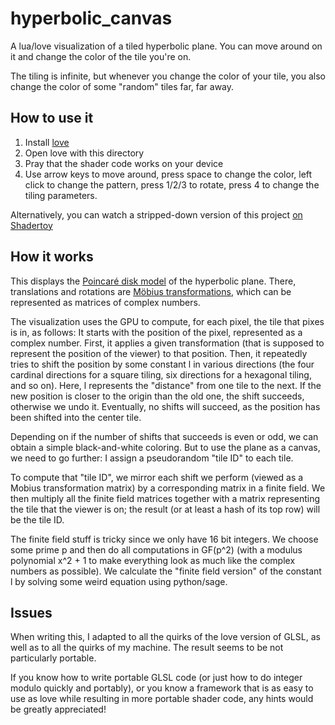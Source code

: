 # hyperbolic_canvas

A lua/love visualization of a tiled hyperbolic plane. You can move around on it
and change the color of the tile you're on.

The tiling is infinite, but whenever you change the color of your tile, you also
change the color of some "random" tiles far, far away.

## How to use it

1. Install [love](http://love2d.org)
2. Open love with this directory
3. Pray that the shader code works on your device
4. Use arrow keys to move around, press space to change the color, left click to
   change the pattern, press 1/2/3 to rotate, press 4 to change the tiling
   parameters.

Alternatively, you can watch a stripped-down version of this project
[on Shadertoy](https://www.shadertoy.com/view/ldsfD8)

## How it works

This displays the
[Poincaré disk model](https://en.wikipedia.org/wiki/Poincar%C3%A9_disk_model)
of the hyperbolic plane. There, translations and rotations are
[Möbius transformations](https://en.wikipedia.org/wiki/M%C3%B6bius_transformation),
which can be represented as matrices of complex numbers.

The visualization uses the GPU to compute, for each pixel, the tile that pixes
is in, as follows: It starts with the position of the pixel, represented as a
complex number. First, it applies a given transformation (that is supposed to
represent the position of the viewer) to that position.
Then, it repeatedly tries to shift the position by some constant l in various
directions (the four cardinal directions for a square tiling, six directions for
a hexagonal tiling, and so on). Here, l represents the "distance" from one tile
to the next. If the new position is closer to the origin than the old one, the
shift succeeds, otherwise we undo it. Eventually, no shifts will succeed, as the
position has been shifted into the center tile.

Depending on if the number of shifts that succeeds is even or odd, we can obtain
a simple black-and-white coloring. But to use the plane as a canvas, we need to
go further: I assign a pseudorandom "tile ID" to each tile.

To compute that "tile ID", we mirror each shift we perform (viewed as a Mobius
transformation matrix) by a corresponding matrix in a finite field. We then
multiply all the finite field matrices together with a matrix representing the
tile that the viewer is on; the result (or at least a hash of its top row) will be the
tile ID.

The finite field stuff is tricky since we only have 16 bit integers. We choose
some prime p and then do all computations in GF(p^2) (with a modulus polynomial
x^2 + 1 to make everything look as much like the complex numbers as possible).
We calculate the "finite field version" of the constant l by solving some weird
equation using python/sage.

## Issues

When writing this, I adapted to all the quirks of the love version of GLSL, as
well as to all the quirks of my machine. The result seems to be not particularly
portable.

If you know how to write portable GLSL code (or just how to do integer modulo
quickly and portably), or you know a framework that is as easy to use as love
while resulting in more portable shader code, any hints would be greatly
appreciated!
